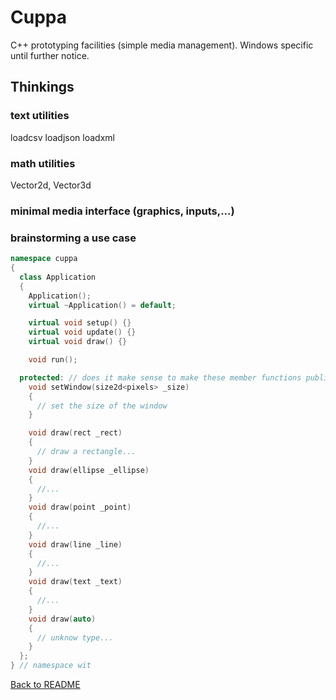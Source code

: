 # Cuppa

C++ prototyping facilities (simple media management). Windows specific until further notice.

## Thinkings

### text utilities

loadcsv
loadjson
loadxml

### math utilities

Vector2d, Vector3d

### minimal media interface (graphics, inputs,...)

### brainstorming a use case

```cpp
namespace cuppa
{
  class Application
  {
    Application();
    virtual ~Application() = default;

    virtual void setup() {}
    virtual void update() {}
    virtual void draw() {}

    void run();

  protected: // does it make sense to make these member functions public?
    void setWindow(size2d<pixels> _size)
    {
      // set the size of the window
    }

    void draw(rect _rect)
    {
      // draw a rectangle...
    }
    void draw(ellipse _ellipse)
    {
      //...
    }
    void draw(point _point)
    {
      //...
    }
    void draw(line _line)
    {
      //...
    }
    void draw(text _text)
    {
      //...
    }
    void draw(auto)
    {
      // unknow type...
    }
  };
} // namespace wit
```

[Back to README](../../README.md)